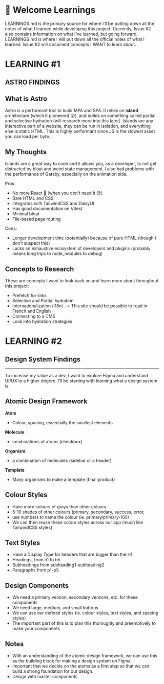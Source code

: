 # 👋 Welcome Learnings

LEARNINGS.md is the primary source for where I'll be putting down all the notes of what I learned while developing this project. Currently, Issue #2 also contains information on what I've learned, but going forward, LEARNINGS.md is where I will put down all the official notes of what I learned. Issue #2 will document concepts I WANT to learn about.

# LEARNING #1

## ASTRO FINDINGS

## What is Astro

Astro is a performant tool to build MPA and SPA. It relies on **island** architecture (which it pioneered 😮), and builds on something called partial and selective hydration (will research more into this later). Islands are any interactive part of a website, they can be run in isolation, and everything else is static HTML. This is highly performant since JS is the slowest asset you can load per byte.

## My Thoughts

Islands are a great way to code and it allows you, as a developer, to not get distracted by bloat and weird state management. I also had problems with the performance of Gatsby, especially on the animation side.

Pros:

- No more React 🥳 (when you don't need it 😉)
- Bare HTML and CSS
- Integrates with TailwindCSS and DaisyUI
- Has good documentation on Vitest
- Minimal bloat
- File-based page routing

Cons:

- Longer development time (potentially) because of pure HTML (though I don't suspect this)
- Lacks an exhaustive ecosystem of developers and plugins (probably means long trips to node_modules to debug)

## Concepts to Research

These are concepts I want to look back on and learn more about throughout this project:

- Prefetch for links
- Selective and Partial hydration
- Internationalization (i18n) --> This site should be possible to read in French and English
- Connecting to a CMS
- Look into hydration strategies

# LEARNING #2

## Design System Findings

---

To increase my value as a dev, I want to explore Figma and understand UI/UX to a higher degree. I'll be starting with learning what a design system is.

## **Atomic Design Framework**

**Atom**

- Colour, spacing, essentially the smallest elements

**Molecule**

- combinations of atoms (checkbox)

**Organism**

- a combination of molecules (sidebar or a header)

**Template**

- Many organisms to make a template (final product)

## Colour Styles

- Have more colours of grays than other colours
- 5-10 shades of other colours (primary, secondary, success, error,
- use numbers to name the colour (ie. primary/primary-100)
- We can then reuse these colour styles across our app (much like TailwindCSS styles)

## Text Styles

- Have a Display Type for headers that are bigger than the H1
- Headings, from h1 to h5
- Subheadings from subheading1-subheading2
- Paragraphs from p1-p5

## Design Components

- We need a primary version, secondary versions, etc. for these components
- We need large, medium, and small buttons
- We can use our defined styles (ie. colour styles, text styles, and spacing styles)
- The important part of this is to plan this thoroughly and preemptively to make your components

## Notes

- With an understanding of the atomic design framework, we can use this as the building block for making a design system on Figma.
- Important that we decide on the atoms as a first step so that we can build a strong foundation for our design.
- Design with master components
